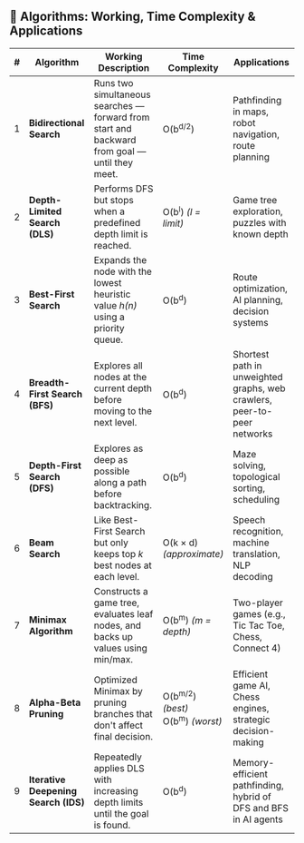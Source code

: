 ## 🧠 Algorithms: Working, Time Complexity & Applications

| # | Algorithm                  | Working Description                                                                 | Time Complexity                 | Applications |
|---|----------------------------|-------------------------------------------------------------------------------------|----------------------------------|--------------|
| 1 | **Bidirectional Search**   | Runs two simultaneous searches — forward from start and backward from goal — until they meet. | O(b<sup>d/2</sup>)              | Pathfinding in maps, robot navigation, route planning |
| 2 | **Depth-Limited Search (DLS)** | Performs DFS but stops when a predefined depth limit is reached.                   | O(b<sup>l</sup>) *(l = limit)* | Game tree exploration, puzzles with known depth |
| 3 | **Best-First Search**      | Expands the node with the lowest heuristic value *h(n)* using a priority queue.     | O(b<sup>d</sup>)                | Route optimization, AI planning, decision systems |
| 4 | **Breadth-First Search (BFS)** | Explores all nodes at the current depth before moving to the next level.           | O(b<sup>d</sup>)                | Shortest path in unweighted graphs, web crawlers, peer-to-peer networks |
| 5 | **Depth-First Search (DFS)** | Explores as deep as possible along a path before backtracking.                     | O(b<sup>d</sup>)                | Maze solving, topological sorting, scheduling |
| 6 | **Beam Search**            | Like Best-First Search but only keeps top *k* best nodes at each level.            | O(k × d) *(approximate)*        | Speech recognition, machine translation, NLP decoding |
| 7 | **Minimax Algorithm**      | Constructs a game tree, evaluates leaf nodes, and backs up values using min/max.   | O(b<sup>m</sup>) *(m = depth)* | Two-player games (e.g., Tic Tac Toe, Chess, Connect 4) |
| 8 | **Alpha-Beta Pruning**     | Optimized Minimax by pruning branches that don't affect final decision.            | O(b<sup>m/2</sup>) *(best)*<br>O(b<sup>m</sup>) *(worst)* | Efficient game AI, Chess engines, strategic decision-making |
| 9 | **Iterative Deepening Search (IDS)** | Repeatedly applies DLS with increasing depth limits until the goal is found.    | O(b<sup>d</sup>)                | Memory-efficient pathfinding, hybrid of DFS and BFS in AI agents |
